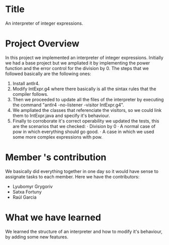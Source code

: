 # Title
An interpreter of integer expressions.

# Project Overview
In this project we implemented an interpreter of integer expressions. 
Initially we had a base project but we ampliated it by implementing the power function and the error control for the division by 0.
The steps that we followed basically are the following ones:
1. Install antlr4.
2. Modify IntExpr.g4 where there basically is all the sintax rules that the compiler follows.
3. Then we proceeded to update all the files of the interpreter by executing the command "antlr4 -no-listener -visitor IntExpr.g4".
4. We ampliated the classes that referenciate the visitors, so we could link them to IntExpr.java and specify it's behaviour.
5. Finally to corroborate it's correct operability we updated the tests, this are the scenarios that we checked:
    · Division by 0
    · A normal case of pow in which everything should go good.
    · A case in which we used some more complex expressions with pow.

# Member 's contribution
We basically did everything together in one day so it would have sense to assignate tasks to each member. Here we have the contributors:
- Lyubomyr Grygoriv
- Satxa Fortuny
- Raúl Garcia

# What we have learned
We learned the structure of an interpreter and how to modify it's behaviour, by adding some new features.
